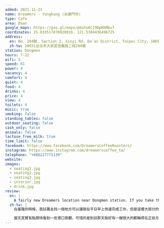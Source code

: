 ```yaml
---
added: 2021-11-23
name: Dreamers - Yongkang (永康門市)
type: Cafe
area: Daan
google_maps: https://goo.gl/maps/pKaYu6C29DpHkMbx7
coordinates: 25.033517876928016, 121.5304436496725
address:
  en: No. 204號, Section 2, Xinyi Rd, Da’an District, Taipei City, 10651
  zh-tw: 10651台北市大安區信義路二段204號
station: Dongmen
hours: 7-22
wifi: 5
speed: 61
power: 4
vacancy: 4
comfort: 4
quiet: 4
food: 4
drinks: 4
price: 4
view: 4
toilets: 4
music: true
smoking: false
standing_tables: false
outdoor_seating: false
cash_only: false
animals: false
lactose_free_milk: true
time_limit: false
facebook: https://www.facebook.com/DreamersCoffeeRoasters/
instagram: https://www.instagram.com/dreamerscoffee_tw/
telephone: "+886227771139"
website: 
images:
  - seating1.jpg
  - seating2.jpg
  - seating3.jpg
  - interior.jpg
  - drink.jpg
review:
  en: |
    A fairly new Dreamers location near Dongmen station. If you take the narrow staircase up to the 2nd floor you'll find a large seating area, with a large worktable and many small individual tables. The seats near the large windows have nice views and let in some natural light. On a weekday morning it was fairly quiet and not too busy.
  zh-tw: |
    在基隆的時候，我試著去找一個地方可以讓我在平日早上快速完成工作，但是這裡大部分的咖啡店看起來都是午餐時間左右才開，只有「好響咖啡」開得比較早，好響咖啡其實位在基隆港務局裡面，有很多座位和舒適的椅子，也有一些插座，WiFi則是非常慢，所以可能要有心理準備要使用個人的數據分享。

    當天其實有點期待看到一些港口景觀，可惜的是到訪那天剛好有一艘很大的郵輪停在正前方，很好奇平常的視野是什麼樣子。
---
```

